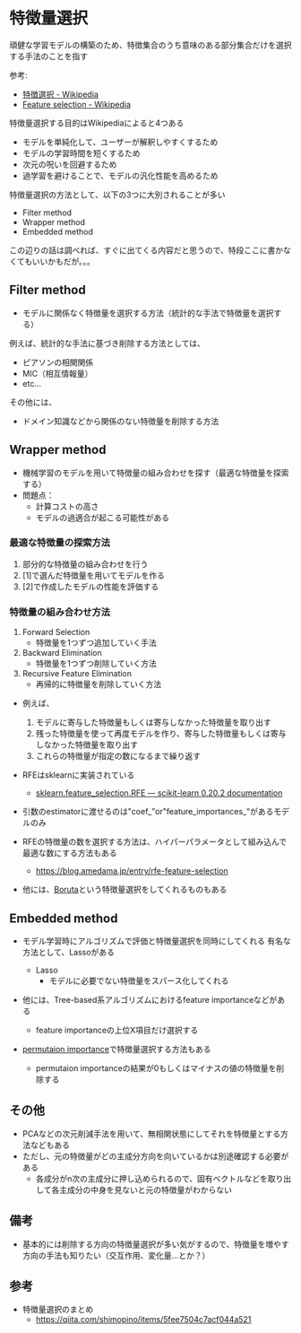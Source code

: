 # 特徴量選択
頑健な学習モデルの構築のため、特徴集合のうち意味のある部分集合だけを選択する手法のことを指す

参考:
- [特徴選択 - Wikipedia](https://ja.wikipedia.org/wiki/%E7%89%B9%E5%BE%B4%E9%81%B8%E6%8A%9E)
- [Feature selection - Wikipedia](https://en.wikipedia.org/wiki/Feature_selection)

特徴量選択する目的はWikipediaによると4つある
- モデルを単純化して、ユーザーが解釈しやすくするため
- モデルの学習時間を短くするため
- 次元の呪いを回避するため
- 過学習を避けることで、モデルの汎化性能を高めるため

特徴量選択の方法として、以下の3つに大別されることが多い
- Filter method
- Wrapper method
- Embedded method

この辺りの話は調べれば、すぐに出てくる内容だと思うので、特段ここに書かなくてもいいかもだが。。。

## Filter method
- モデルに関係なく特徴量を選択する方法（統計的な手法で特徴量を選択する）

例えば、統計的な手法に基づき削除する方法としては、
- ピアソンの相関関係
- MIC（相互情報量）
- etc...

その他には、
- ドメイン知識などから関係のない特徴量を削除する方法

## Wrapper method
- 機械学習のモデルを用いて特徴量の組み合わせを探す（最適な特徴量を探索する）
- 問題点：
    - 計算コストの高さ
    - モデルの過適合が起こる可能性がある

### 最適な特徴量の探索方法
1. 部分的な特徴量の組み合わせを行う
2. [1]で選んだ特徴量を用いてモデルを作る
3. [2]で作成したモデルの性能を評価する

### 特徴量の組み合わせ方法
1. Forward Selection
    - 特徴量を1つずつ追加していく手法
2. Backward Elimination
    - 特徴量を1つずつ削除していく方法
3. Recursive Feature Elimination
    - 再帰的に特徴量を削除していく方法

- 例えば、
    1. モデルに寄与した特徴量もしくは寄与しなかった特徴量を取り出す
    2. 残った特徴量を使って再度モデルを作り、寄与した特徴量もしくは寄与しなかった特徴量を取り出す
    3. これらの特徴量が指定の数になるまで繰り返す

- RFEはsklearnに実装されている
    - [sklearn.feature_selection.RFE — scikit-learn 0.20.2 documentation](https://scikit-learn.org/stable/modules/generated/sklearn.feature_selection.RFE.html)

- 引数のestimatorに渡せるのは"coef_"or"feature_importances_"があるモデルのみ

- RFEの特徴量の数を選択する方法は、ハイパーパラメータとして組み込んで最適な数にする方法もある
    - https://blog.amedama.jp/entry/rfe-feature-selection

- 他には、[Boruta](https://github.com/scikit-learn-contrib/boruta_py)という特徴量選択をしてくれるものもある

## Embedded method
- モデル学習時にアルゴリズムで評価と特徴量選択を同時にしてくれる
有名な方法として、Lassoがある
    - Lasso
        - モデルに必要でない特徴量をスパース化してくれる

- 他には、Tree-based系アルゴリズムにおけるfeature importanceなどがある
    - feature importanceの上位X項目だけ選択する

- [permutaion importance](https://www.kaggle.com/dansbecker/permutation-importance)で特徴量選択する方法もある
    - permutaion importanceの結果が0もしくはマイナスの値の特徴量を削除する

## その他
- PCAなどの次元削減手法を用いて、無相関状態にしてそれを特徴量とする方法などもある
- ただし、元の特徴量がどの主成分方向を向いているかは別途確認する必要がある
    - 各成分がn次の主成分に押し込められるので、固有ベクトルなどを取り出して各主成分の中身を見ないと元の特徴量がわからない

## 備考
- 基本的には削除する方向の特徴量選択が多い気がするので、特徴量を増やす方向の手法も知りたい（交互作用、変化量...とか？）

## 参考
- 特徴量選択のまとめ
    - https://qiita.com/shimopino/items/5fee7504c7acf044a521